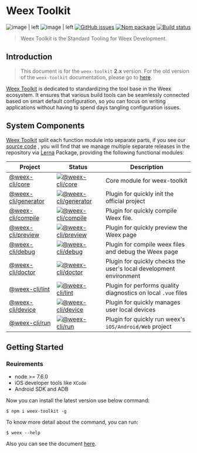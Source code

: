 # Weex Toolkit

![image | left](https://img.shields.io/badge/PRs-welcome-brightgreen.svg "")
![image | left](https://img.shields.io/badge/license-Apache--2.0-brightgreen.svg "")
[![GitHub issues](https://img.shields.io/github/issues/apache/weex-cli)](https://github.com/apache/weex-cli/issues)
[![Npm package](https://img.shields.io/npm/dm/weex-toolkit.svg)](https://www.npmjs.com/package/weex-toolkit)
[![Build status](https://ci.appveyor.com/api/projects/status/dy89sm44bcggc12q/branch/dev?svg=true)](https://ci.appveyor.com/project/erha19/weex-toolkit/branch/dev)

> Weex Toolkit is the Standard Tooling for Weex Development.

## Introduction

> This document is for the `weex-toolkit` **2.x** version. For the old version of the `weex-toolkit` documentation, please go to [here](https://github.com/apache/weex-cli/blob/v1.0/README.md).


[Weex Toolkit](https://github.com/apache/weex-cli) is dedicated to standardizing the tool base in the Weex ecosystem. It ensures that various build tools can be seamlessly connected based on smart default configuration, so you can focus on writing applications without having to spend days tangling configuration issues.

## System Components

[Weex Toolkit](https://github.com/apache/weex-cli) split each function module into separate parts, if you see our [source code](https://github.com/apache/weex-cli/tree/master/packages/%40weex) , you will find that we manage multiple separate releases in the repository via [Lerna](https://lernajs.io/) Package, providing the following functional modules:

| Project | Status | Description |
|---------|--------|-------------|
| [@weex-cli/core](https://github.com/apache/weex-cli/tree/master/packages/@weex/core)          | [![@weex-cli/core](https://img.shields.io/npm/v/@weex-cli/core.svg)](https://www.npmjs.com/package/@weex-cli/core) | Core module for weex-toolkit |
| [@weex-cli/generator](https://github.com/apache/weex-cli/tree/master/packages/@weex/plugins/generator)          | [![@weex-cli/generator](https://img.shields.io/npm/v/@weex-cli/generator.svg)](https://www.npmjs.com/package/@weex-cli/generator) | Plugin for quickly init the official project |
| [@weex-cli/compile](https://github.com/apache/weex-cli/tree/master/packages/@weex/plugins/compile)          | [![@weex-cli/compile](https://img.shields.io/npm/v/@weex-cli/compile.svg)](https://www.npmjs.com/package/@weex-cli/compile) | Plugin for quickly compile Weex file. |
| [@weex-cli/preview](https://github.com/apache/weex-cli/tree/master/packages/@weex/plugins/preview)          | [![@weex-cli/preview](https://img.shields.io/npm/v/@weex-cli/preview.svg)](https://www.npmjs.com/package/@weex-cli/preview) | Plugin for quickly preview the Weex page|
| [@weex-cli/debug](https://github.com/apache/weex-cli/tree/master/packages/@weex/plugins/debug)          | [![@weex-cli/debug](https://img.shields.io/npm/v/@weex-cli/debug.svg)](https://www.npmjs.com/package/@weex-cli/debug) | Plugin for compile weex files and debug the Weex page|
| [@weex-cli/doctor](https://github.com/apache/weex-cli/tree/master/packages/@weex/plugins/doctor)          | [![@weex-cli/doctor](https://img.shields.io/npm/v/@weex-cli/doctor.svg)](https://www.npmjs.com/package/@weex-cli/doctor) | Plugin for quickly checks the user's local development environment |
| [@weex-cli/lint](https://github.com/apache/weex-cli/tree/master/packages/@weex/plugins/lint)         | [![@weex-cli/lint](https://img.shields.io/npm/v/@weex-cli/lint.svg)](https://www.npmjs.com/package/@weex-cli/lint) | Plugin for performs quality diagnostics on local `.vue` files |
| [@weex-cli/device](https://github.com/apache/weex-cli/tree/master/packages/@weex/plugins/device)          | [![@weex-cli/device](https://img.shields.io/npm/v/@weex-cli/device.svg)](https://www.npmjs.com/package/@weex-cli/device) | Plugin for quickly manages user local devices |
| [@weex-cli/run](https://github.com/apache/weex-cli/tree/master/packages/@weex/plugins/run)          | [![@weex-cli/run](https://img.shields.io/npm/v/@weex-cli/run.svg)](https://www.npmjs.com/package/@weex-cli/run) | Plugin for quickly run weex's `iOS/Android/Web` project|

## Getting Started

### Reuirements

- node >= 7.6.0
- iOS developer tools like `XCode`
- Android SDK and ADB

Now you can install the latest version use below command:

```base
$ npm i weex-toolkit -g
```

To know more detail about the command, you can run:

```base
$ weex --help
```

Also you can see the document [here](https://weex.apache.org/guide/develop/weex_cli.html).
